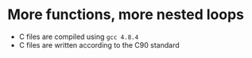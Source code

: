 # More functions, more nested loops
* C files are compiled using `gcc 4.8.4`
* C files are written according to the C90 standard
